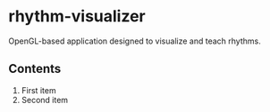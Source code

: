 # rhythm-visualizer

OpenGL-based application designed to visualize and teach rhythms.

## Contents
1. First item
2. Second item